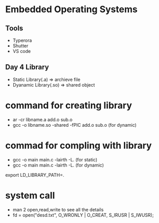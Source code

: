 # Embedded Operating Systems


## Tools

- Typerora
- Shutter
- VS code

## Day 4 Library

- Static Library(.a) => archieve file
- Dyanamic Library(.so) => shared object

# command for creating library

- ar -cr libname.a add.o sub.o
- gcc -o libname.so -shared -fPIC add.o sub.o  (for dynamic)

# commad for compling with library
-  gcc -o main main.c -lairth -L. (for static)
-  gcc -o main main.c -lairth -L. (for dynamic)

export LD_LIBRARY_PATH=.

# system call

- man 2 open,read,write to see all the details 
- fd = open("desd.txt", O_WRONLY | O_CREAT, S_IRUSR | S_IWUSR); 
